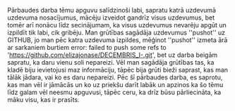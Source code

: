 Pārbaudes darba tēmu apguvu salīdzinoši labi, sapratu katrā uzdevumā uzdevuma nosacījumus, mācēju izveidot gandrīz visus uzdevumus, bet tomēr arī nonācu līdz secinājumam, ka visus uzdevumus nevarēju apgūt un izpildīt tik labi, cik gribēju. Man grūtības sagādāja uzdevumus ''pushot'' uz GITHUB, jo man pēc katra uzdevuma izpildes, mēģinot ''pushot'' izmeta ārā ar sarkaniem burtiem error: failed to push some refs to 'https://github.com/elizajonase/DECEMBRIS_I-.git', bet uz darba beigām sapratu, ka daru vienu soli nepareizi. Vēl man sagādāja grūtības tas, ka kladē biju ievietojusi maz informāciju, tāpēc bija grūti bieži saprast, kas man tālāk jādara, vai ko es daru nepareizi. Pēc šī pārbaudes darba, es saprotu, kas man vēl ir jāmācās un ko uz priekšu darīt labāk un apzinos ka šo tēmu līdz galam vēl neesmu apguvusi, tāpēc ceru, ka drīz būsu pārliecināta, ka māku visu, kas ir prasīts.
